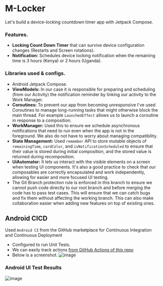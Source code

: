 # M-Locker
Let's build a device-locking countdown timer app with Jetpack Compose.

### Features.
- **Locking Count Down Timer** that can survive device configuration changes (Restarts and Screen rotations).
- **Notification:** Schedules device locking notification when the remaining time is 3 hours (Kenya) or 2 hours (Uganda).

### Libraries used & configs.
- Android Jetpack Compose.
- **ViewModels:** In our case it is responsible for preparing and scheduling (from our Activity) the notification reminder by linking our activity to the Work Manager.
- **Coroutines:** To prevent our app from becoming unresponsive I've used Coroutines to manage long-running tasks that might otherwise block the main thread. For example `LaunchedEffect` allows us to launch a coroutine in response to a composition.
- **WorkManager:** Used this to ensure we schedule asynchronous notifications that need to run even when the app is not in the foreground. We also do not have to worry about managing compatibility.
- **State Management:** Used `remember` API to store mutable objects of `remainingTime`, `cardColor`, and `isNotificationScheduled` to ensure that their value  is stored during initial composition, and the stored value is returned during recomposition.
- **UiAutomator:**  It lets us interact with the visible elements on a screen when testing UI components. It's also a good practice to check that our composables are correctly encapsulated and work independently, allowing for easier and more focused UI testing.
- The Git Branch protection rule is enforced in this branch to ensure we cannot push code directly to our root branch and before merging the code has to pass test cases. This will ensure that we can catch bugs and fix them without affecting the working branch. This can also make collaboration easier when adding new features on top of existing ones.

## Android CICD
Used `Android CI` from the GitHub marketplace for Continuous Integration and Continuous Deployment
- Configured to run Unit Tests.
- We can easily track actions [from GitHub Actions of this repo](https://github.com/RocqJones/M-Locker/actions)
- Below is  a screenshot.
![image](https://github.com/RocqJones/M-Locker/assets/32324500/bace6121-73c0-486e-8b24-1d08ed9ff22f)


### Android UI Test Results
![image](https://github.com/RocqJones/M-Locker/assets/32324500/005b0832-2ef1-4867-971e-8cd3d02fa3ec)
